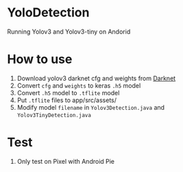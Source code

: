 # YoloDetection
Running Yolov3 and Yolov3-tiny on Andorid

# How to use

1. Download yolov3 darknet cfg and weights from [Darknet](https://pjreddie.com/darknet/yolo/)
2. Convert `cfg` and `weights` to keras `.h5` model
3. Convert `.h5` model to `.tflite` model
4. Put `.tflite` files to app/src/assets/
5. Modify model `filename` in `Yolov3Detection.java` and `Yolov3TinyDetection.java`

# Test

1. Only test on Pixel with Android Pie
